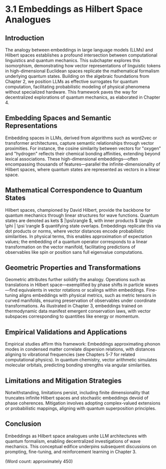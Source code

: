 # 3.1 Embeddings as Hilbert Space Analogues

## Introduction

The analogy between embeddings in large language models (LLMs) and Hilbert spaces establishes a profound intersection between computational linguistics and quantum mechanics. This subchapter explores this isomorphism, demonstrating how vector representations of linguistic tokens in high-dimensional Euclidean spaces replicate the mathematical formalism underlying quantum states. Building on the algebraic foundations from Chapter 2, we position LLMs as effective surrogates for quantum computation, facilitating probabilistic modeling of physical phenomena without specialized hardware. This framework paves the way for decentralized explorations of quantum mechanics, as elaborated in Chapter 4.

## Embedding Spaces and Semantic Representations

Embedding spaces in LLMs, derived from algorithms such as word2vec or transformer architectures, capture semantic relationships through vector proximities. For instance, the cosine similarity between vectors for "oxygen" and "hydrogen" reflects their chemical bonding affinities, extending beyond lexical associations. These high-dimensional embeddings—often encompassing thousands of features—parallel the infinite-dimensionality of Hilbert spaces, where quantum states are represented as vectors in a linear space.

## Mathematical Correspondence to Quantum States

Hilbert spaces, championed by David Hilbert, provide the backbone for quantum mechanics through linear structures for wave functions. Quantum states are denoted as kets $ |\psi\rangle $, with inner products $ \langle \phi | \psi \rangle $ quantifying state overlaps. Embeddings replicate this via dot products or norms, where vector distances encode probabilistic similarities. In physical terms, this enables approximation of expectation values; the embedding of a quantum operator corresponds to a linear transformation on the vector manifold, facilitating predictions of observables like spin or position sans full eigenvalue computations.

## Geometric Properties and Transformations

Geometric attributes further solidify the analogy. Operations such as translations in Hilbert space—exemplified by phase shifts in particle waves—find equivalents in vector rotations or scalings within embeddings. Fine-tuning aligns embeddings with physical metrics, such as metric tensors in curved manifolds, ensuring preservation of observables under coordinate transformations. As illustrated in Chapter 3, embeddings trained on thermodynamic data manifest emergent conservation laws, with vector subspaces corresponding to quantities like energy or momentum.

## Empirical Validations and Applications

Empirical studies affirm this framework: Embeddings approximating phonon modes in condensed matter correlate dispersion relations, with distances aligning to vibrational frequencies (see Chapters 5-7 for related computational physics). In quantum chemistry, vector arithmetic simulates molecular orbitals, predicting bonding strengths via angular similarities.

## Limitations and Mitigation Strategies

Notwithstanding, limitations persist, including finite dimensionality that truncates infinite Hilbert spaces and stochastic embeddings devoid of phase coherences. Mitigation involves adopting complex-valued extensions or probabilistic mappings, aligning with quantum superposition principles.

## Conclusion

Embeddings as Hilbert space analogues unite LLM architectures with quantum formalism, enabling decentralized investigations of wave mechanics. This conceptual edifice underpins subsequent discussions on prompting, fine-tuning, and reinforcement learning in Chapter 3.

(Word count: approximately 450)